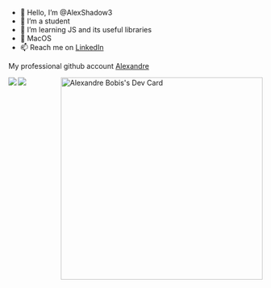 - 👋 Hello, I’m @AlexShadow3
- 👀 I’m a student
- 🌱 I’m learning JS and its useful libraries
- 💞️ MacOS
- 📫 Reach me on [LinkedIn](https://www.linkedin.com/in/alexandre-bobis-3a1782221/)

My professional github account [Alexandre](www.github.com/AlexandreBobis)

<a href="https://app.daily.dev/alexshadow"><img align="right" src="https://api.daily.dev/devcards/af62c915155e483e8b78c23fcdb12940.png?r=20i" width="400" alt="Alexandre Bobis's Dev Card"/></a>

<a>
  <img align="left" src="https://github-readme-stats.vercel.app/api?username=alexshadow3&show_icons=true&theme=radical" />
</a>
<a>
  <img align="left" src="https://github-readme-stats.vercel.app/api/top-langs/?username=alexshadow3" />
</a>
